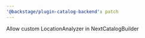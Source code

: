 ```yaml
---
'@backstage/plugin-catalog-backend': patch
---
```


Allow custom LocationAnalyzer in NextCatalogBuilder
